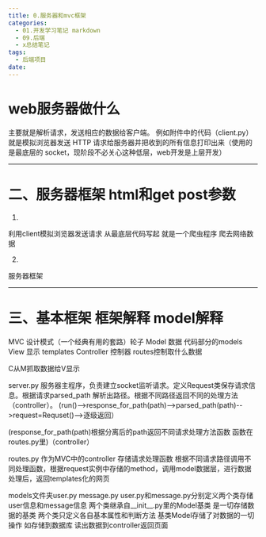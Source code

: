 ```yaml
---
title: 0.服务器和mvc框架
categories:
  - 01.开发学习笔记 markdown
  - 09.后端
  - x总结笔记
tags:
  - 后端项目
date:
---
```


# web服务器做什么

主要就是解析请求，发送相应的数据给客户端。
例如附件中的代码（client.py）就是模拟浏览器发送 HTTP 请求给服务器并把收到的所有信息打印出来（使用的是最底层的 socket，现阶段不必关心这种低层，web开发是上层开发）


------------------

# 二、服务器框架 html和get post参数

1.
利用client模拟浏览器发送请求 从最底层代码写起
就是一个爬虫程序 爬去网络数据

2.
服务器框架


------------------

# 三、基本框架 框架解释 model解释

MVC 设计模式（一个经典有用的套路）轮子
Model       数据          代码部分的models
View        显示           templates
Controller  控制器       routes控制取什么数据

C从M抓取数据给V显示


server.py
服务器主程序，负责建立socket监听请求。定义Request类保存请求信息。根据请求parsed_path 解析出路径。根据不同路径返回不同的处理方法（controller）。
(run()-->response_for_path(path)-->parsed_path(path)-->request=Requset()-->逐级返回）

(response_for_path(path)根据分离后的path返回不同请求处理方法函数 函数在routes.py里)（controller）

routes.py
作为MVC中的controller  存储请求处理函数 根据不同请求路径调用不同处理函数，根据request实例中存储的method，调用model数据层，进行数据处理后，返回templates化的网页


models文件夹user.py message.py
user.py和message.py分别定义两个类存储user信息和message信息 两个类继承自__init__.py里的Model基类 是一切存储数据的基类
两个类只定义各自基本属性和判断方法
基类Model存储了对数据的一切操作 如存储到数据库 读出数据到controller返回页面
